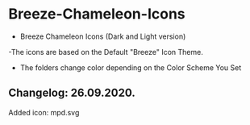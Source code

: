 # Breeze-Chameleon-Icons
- Breeze Chameleon Icons (Dark and Light version)

-The icons are based on the Default "Breeze" Icon Theme.


- The folders change color depending on the Color Scheme You Set

Changelog: 26.09.2020.
---------------------

Added icon: mpd.svg

